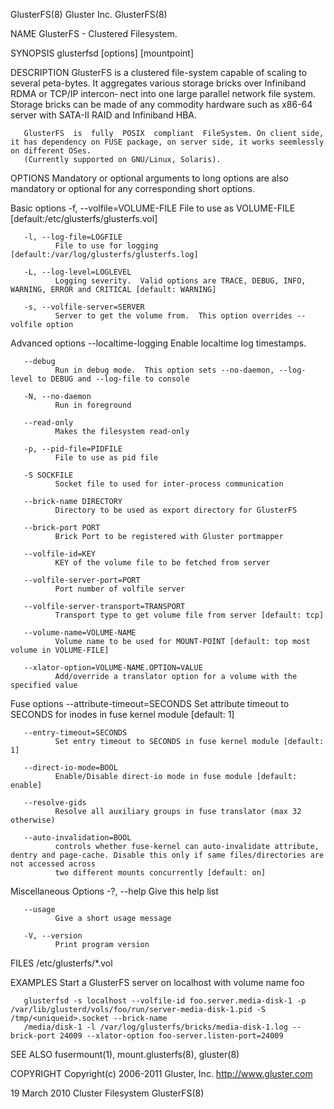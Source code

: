 GlusterFS(8)                                                                Gluster Inc.                                                                GlusterFS(8)

NAME
       GlusterFS - Clustered Filesystem.

SYNOPSIS
       glusterfsd [options] [mountpoint]

DESCRIPTION
       GlusterFS is a clustered file-system capable of scaling to several peta-bytes.  It aggregates various storage bricks over Infiniband RDMA or TCP/IP intercon‐
       nect into one large parallel network file system. Storage bricks can be made of any commodity hardware such as x86-64 server with SATA-II RAID and Infiniband
       HBA.

       GlusterFS  is  fully  POSIX  compliant  FileSystem. On client side, it has dependency on FUSE package, on server side, it works seemlessly on different OSes.
       (Currently supported on GNU/Linux, Solaris).

OPTIONS
       Mandatory or optional arguments to long options are also mandatory or optional for any corresponding short options.

   Basic options
       -f, --volfile=VOLUME-FILE
              File to use as VOLUME-FILE [default:/etc/glusterfs/glusterfs.vol]

       -l, --log-file=LOGFILE
              File to use for logging [default:/var/log/glusterfs/glusterfs.log]

       -L, --log-level=LOGLEVEL
              Logging severity.  Valid options are TRACE, DEBUG, INFO, WARNING, ERROR and CRITICAL [default: WARNING]

       -s, --volfile-server=SERVER
              Server to get the volume from.  This option overrides --volfile option

   Advanced options
       --localtime-logging
              Enable localtime log timestamps.

       --debug
              Run in debug mode.  This option sets --no-daemon, --log-level to DEBUG and --log-file to console

       -N, --no-daemon
              Run in foreground

       --read-only
              Makes the filesystem read-only

       -p, --pid-file=PIDFILE
              File to use as pid file

       -S SOCKFILE
              Socket file to used for inter-process communication

       --brick-name DIRECTORY
              Directory to be used as export directory for GlusterFS

       --brick-port PORT
              Brick Port to be registered with Gluster portmapper

       --volfile-id=KEY
              KEY of the volume file to be fetched from server

       --volfile-server-port=PORT
              Port number of volfile server

       --volfile-server-transport=TRANSPORT
              Transport type to get volume file from server [default: tcp]

       --volume-name=VOLUME-NAME
              Volume name to be used for MOUNT-POINT [default: top most volume in VOLUME-FILE]

       --xlator-option=VOLUME-NAME.OPTION=VALUE
              Add/override a translator option for a volume with the specified value

   Fuse options
       --attribute-timeout=SECONDS
              Set attribute timeout to SECONDS for inodes in fuse kernel module [default: 1]

       --entry-timeout=SECONDS
              Set entry timeout to SECONDS in fuse kernel module [default: 1]

       --direct-io-mode=BOOL
              Enable/Disable direct-io mode in fuse module [default: enable]

       --resolve-gids
              Resolve all auxiliary groups in fuse translator (max 32 otherwise)

       --auto-invalidation=BOOL
              controls whether fuse-kernel can auto-invalidate attribute, dentry and page-cache. Disable this only if same files/directories are not accessed across
              two different mounts concurrently [default: on]

   Miscellaneous Options
       -?, --help
              Give this help list

       --usage
              Give a short usage message

       -V, --version
              Print program version

FILES
       /etc/glusterfs/*.vol

EXAMPLES
       Start a GlusterFS server on localhost with volume name foo

       glusterfsd -s localhost --volfile-id foo.server.media-disk-1 -p /var/lib/glusterd/vols/foo/run/server-media-disk-1.pid -S /tmp/<uniqueid>.socket --brick-name
       /media/disk-1 -l /var/log/glusterfs/bricks/media-disk-1.log --brick-port 24009 --xlator-option foo-server.listen-port=24009

SEE ALSO
       fusermount(1), mount.glusterfs(8), gluster(8)

COPYRIGHT
       Copyright(c) 2006-2011  Gluster, Inc.  <http://www.gluster.com>

19 March 2010                                                            Cluster Filesystem                                                             GlusterFS(8)
